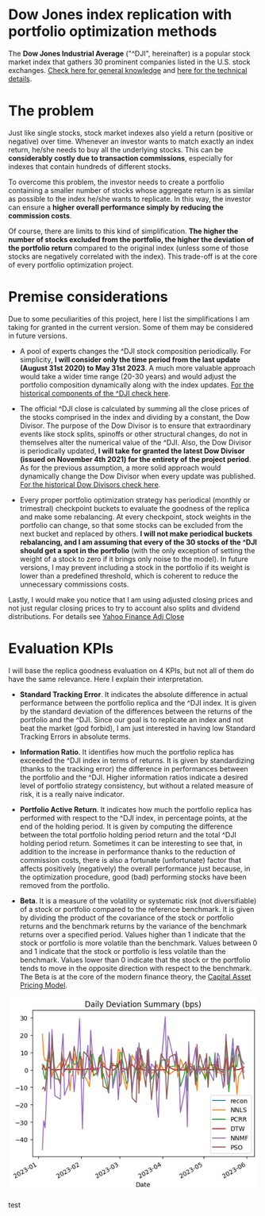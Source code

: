 ﻿# **Dow Jones index replication with portfolio optimization methods**
The **Dow Jones Industrial Average** ("^DJI", hereinafter) is a popular stock market index that gathers 30 prominent companies listed in the U.S. stock exchanges. [Check here for general knowledge](https://en.wikipedia.org/wiki/Dow_Jones_Industrial_Average) and [here for the technical details](https://www.spglobal.com/spdji/en/documents/methodologies/methodology-dj-averages.pdf).

# The problem
Just like single stocks, stock market indexes also yield a return (positive or negative) over time. Whenever an investor wants to match exactly an index return, he/she needs to buy all the underlying stocks. This can be **considerably costly due to transaction commissions**, especially for indexes that contain hundreds of different stocks.

To overcome this problem, the investor needs to create a portfolio containing a smaller number of stocks whose aggregate return is as similar as possible to the index he/she wants to replicate. In this way, the investor can ensure a **higher overall performance simply by reducing the commission costs**.

Of course, there are limits to this kind of simplification. **The higher the number of stocks excluded from the portfolio, the higher the deviation of the portfolio return** compared to the original index (unless some of those stocks are negatively correlated with the index). This trade-off is at the core of every portfolio optimization project.

# Premise considerations
Due to some peculiarities of this project, here I list the simplifications I am taking for granted in the current version. Some of them may be considered in future versions.

*   A pool of experts changes the ^DJI stock composition periodically. For simplicity, **I will consider only the time period from the last update (August 31st 2020) to May 31st 2023**. A much more valuable approach would take a wider time range (20-30 years) and would adjust the portfolio composition dynamically along with the index updates. [For the historical components of the ^DJI check here](https://en.wikipedia.org/wiki/Historical_components_of_the_Dow_Jones_Industrial_Average).

*   The official ^DJI close is calculated by summing all the close prices of the stocks comprised in the index and dividing by a constant, the Dow Divisor. The purpose of the Dow Divisor is to ensure that extraordinary events like stock splits, spinoffs or other structural changes, do not in themselves alter the numerical value of the ^DJI. Also, the Dow Divisor is periodically updated, **I will take for granted the latest Dow Divisor (issued on November 4th 2021) for the entirety of the project period**. As for the previous assumption, a more solid approach would dynamically change the Dow Divisor when every update was published. [For the historical Dow Divisors check here](https://www.barrons.com/market-data/market-lab?mod=md_subnav).

*   Every proper portfolio optimization strategy has periodical (monthly or trimestral) checkpoint buckets to evaluate the goodness of the replica and make some rebalancing. At every checkpoint, stock weights in the portfolio can change, so that some stocks can be excluded from the next bucket and replaced by others. **I will not make periodical buckets rebalancing, and I am assuming that every of the 30 stocks of the ^DJI should get a spot in the portfolio** (with the only exception of setting the weight of a stock to zero if it brings only noise to the model). In future versions, I may prevent including a stock in the portfolio if its weight is lower than a predefined threshold, which is coherent to reduce the unnecessary commissions costs.

Lastly, I would make you notice that I am using adjusted closing prices and not just regular closing prices to try to account also splits and dividend distributions. For details see [Yahoo Finance Adj Close](https://help.yahoo.com/kb/SLN28256.html#/)

# Evaluation KPIs
I will base the replica goodness evaluation on 4 KPIs, but not all of them do have the same relevance. Here I explain their interpretation.

*   **Standard Tracking Error**. It indicates the absolute difference in actual performance between the portfolio replica and the ^DJI index. It is given by the standard deviation of the differences between the returns of the portfolio and the ^DJI. Since our goal is to replicate an index and not beat the market (god forbid), I am just interested in having low Standard Tracking Errors in absolute terms.

*   **Information Ratio**. It identifies how much the portfolio replica has exceeded the ^DJI index in terms of returns. It is given by standardizing (thanks to the tracking error) the difference in performances between the portfolio and the ^DJI. Higher information ratios indicate a desired level of portfolio strategy consistency, but without a related measure of risk, it is a really naive indicator.

*   **Portfolio Active Return**. It indicates how much the portfolio replica has performed with respect to the ^DJI index, in percentage points, at the end of the holding period. It is given by computing the difference between the total portfolio holding period return and the total ^DJI holding period return. Sometimes it can be interesting to see that, in addition to the increase in performance thanks to the reduction of commission costs, there is also a fortunate (unfortunate) factor that affects positively (negatively) the overall performance just because, in the optimization procedure, good (bad) performing stocks have been removed from the portfolio.

*   **Beta**. It is a measure of the volatility or systematic risk (not diversifiable) of a stock or portfolio compared to the reference benchmark. It is given by dividing the product of the covariance of the stock or portfolio returns and the benchmark returns by the variance of the benchmark returns over a specified period. Values higher than 1 indicate that the stock or portfolio is more volatile than the benchmark. Values between 0 and 1 indicate that the stock or portfolio is less volatile than the benchmark. Values lower than 0 indicate that the stock or the portfolio tends to move in the opposite direction with respect to the benchmark. The Beta is at the core of the modern finance theory, the [Capital Asset Pricing Model](https://en.wikipedia.org/wiki/Capital_asset_pricing_model).

![img.png](img.png)

test